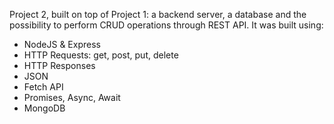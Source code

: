 Project 2, built on top of Project 1: a backend server, a database and the possibility to perform CRUD operations through REST API. 
It was built using:
- NodeJS & Express
- HTTP Requests: get, post, put, delete
- HTTP Responses
- JSON
- Fetch API
- Promises, Async, Await
- MongoDB
